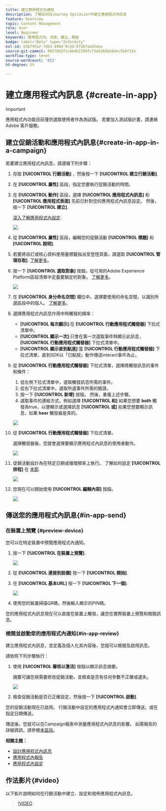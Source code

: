 ```yaml
---
title: 建立應用程式內通知
description: 了解如何在Journey Optimizer中建立應用程式內訊息
feature: Overview
topic: Content Management
role: User
level: Beginner
keywords: 應用程式內，消息，建立，開始
badge: label="Beta" type="Informity"
exl-id: b3b79fe2-7db3-490d-9c3d-87267aa55eea
source-git-commit: 9657862f1c6bdb2399fcf3e6384bb9dec5b8f32b
workflow-type: tm+mt
source-wordcount: '653'
ht-degree: 5%

---
```


# 建立應用程式內訊息 {#create-in-app}

>[!IMPORTANT]
>
>應用程式內功能目前僅供選取使用者作為測試版。 若要加入測試版計畫，請連絡 Adobe 客戶服務。

## 建立促銷活動和應用程式內訊息{#create-in-app-in-a-campaign}

若要建立應用程式內訊息，請遵循下列步驟：

1. 存取 **[!UICONTROL 行銷活動]** ，然後按一下 **[!UICONTROL 建立行銷活動]**.

1. 在 **[!UICONTROL 屬性]** 區段，指定您要執行促銷活動的時間。

1. 在 **[!UICONTROL 動作]** 區段，選擇 **[!UICONTROL 應用程式內訊息]** 和 **[!UICONTROL 應用程式表面]** 先前已針對您的應用程式內訊息設定。 然後，按一下 **[!UICONTROL 建立]**.

   [深入了解應用程式內設定](inapp-configuration.md).

   ![](assets/in_app_create_1.png)

1. 從 **[!UICONTROL 屬性]** 區段，編輯您的促銷活動 **[!UICONTROL 標題]** 和 **[!UICONTROL 說明]**.

1. 若要將自訂或核心資料使用量標籤指派至登陸頁面，請選取 **[!UICONTROL 管理存取]**. [了解更多](../administration/object-based-access.md)。

1. 按一下 **[!UICONTROL 選取對象]** 按鈕，從可用的Adobe Experience Platform區段清單中定義要鎖定的對象。 [了解更多](../segment/about-segments.md)。

   ![](assets/in_app_create_2.png)

1. 在 **[!UICONTROL 身分命名空間]** 欄位中，選擇要使用的命名空間，以識別所選區段中的個人。 [了解更多](../event/about-creating.md#select-the-namespace)。

1. 選擇應用程式內訊息作用中時觸發的頻率：

   * **[!UICONTROL 每次顯示]**:在 **[!UICONTROL 行動應用程式觸發器]** 下拉式清單中。
   * **[!UICONTROL 顯示一次]**:只會在第一次選取事件時顯示此訊息， **[!UICONTROL 行動應用程式觸發器]** 下拉式清單中。
   * **[!UICONTROL 顯示直到點進]**:當 **[!UICONTROL 行動應用程式觸發器]** 下拉式清單，直到SDK以「已點按」動作傳送interact事件為止。

1. 從 **[!UICONTROL 行動應用程式觸發器]** 下拉式清單，選擇將觸發訊息的事件和條件：

   1. 從左側下拉式清單中，選取觸發訊息所需的事件。
   1. 從右下拉式清單中，選取所選事件所需的驗證。
   1. 按一下 **[!UICONTROL 新增]** 按鈕。 然後，重複上述步驟。
   1. 選取事件的連結方式，例如選擇 **[!UICONTROL 和]** 如果您想要 **both** 觸發為true，以便顯示或選擇訊息 **[!UICONTROL 或]** 如果您想要顯示訊息，如果 **heer** 觸發器是真的。

   ![](assets/in_app_create_3.png)

1. 從 **[!UICONTROL 行動應用程式觸發器]**
下拉式清單。

   選擇觸發器後，您就會選擇要顯示應用程式內訊息的使用者動作。

   ![](assets/in_app_create_3.png)

1. 促銷活動設計為在特定日期或循環頻率上執行。 了解如何設定 **[!UICONTROL 排程]** 在 [本節](../campaigns/create-campaign.md#schedule).

   ![](assets/in-app-schedule.png)

1. 您現在可以開始使用 **[!UICONTROL 編輯內容]** 按鈕。

   ![](assets/in_app_create_4.png)

## 傳送您的應用程式內訊息{#in-app-send}

### 在裝置上預覽 {#preview-device}

您可以在特定裝置中預覽應用程式內通知。

1. 按一下 **[!UICONTROL 在裝置上預覽]**.

   ![](assets/in_app_create_6.png)

1. 從 **[!UICONTROL 連接到設備]** 按一下 **[!UICONTROL 開始]**.

1. 在 **[!UICONTROL 基本URL]** 按一下 **[!UICONTROL 下一個]**.

   ![](assets/in_app_create_7.png)

1. 使用您的裝置掃描QR碼，然後輸入顯示的PIN碼。

您的應用程式內訊息現在可以直接在裝置上觸發，讓您在實際裝置上預覽和檢閱訊息。

### 檢閱並啟動您的應用程式內通知{#in-app-review}

建立應用程式內訊息，並定義及個人化其內容後，您就可以檢閱及啟用訊息。

請依照下列步驟執行：

1. 使用 **[!UICONTROL 審核以激活]** 按鈕以顯示訊息摘要。

   摘要可讓您視需要修改促銷活動，並檢查是否有任何參數不正確或遺失。

   ![](assets/in_app_create_5.png)

1. 檢查促銷活動是否已正確設定，然後按一下 **[!UICONTROL 啟動]**.

您的促銷活動現在已啟用。 行銷活動中設定的應用程式內通知會立即傳送，或在指定日期傳送。

傳送後，您就可以在Campaign報表中測量應用程式內訊息的影響。 如需報告的詳細資訊，請參閱[本區段](../reports/campaign-global-report.md#inapp-report)。

**相關主題：**

* [設計應用程式內訊息](design-in-app.md)
* [應用程式內報告](../reports/campaign-global-report.md#inapp-report)
* [應用程式內設定](inapp-configuration.md)

## 作法影片{#video}

以下影片說明如何在行銷活動中建立、設定和發佈應用程式內訊息。

>[!VIDEO](https://video.tv.adobe.com/v/3410430?quality=12&learn=on)
